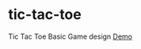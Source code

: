 # tic-tac-toe
Tic Tac Toe Basic Game design 
<a href="//jsfiddle.net/vijay005676/t8s4g1fa/embed/">Demo</a>
